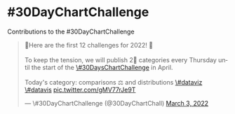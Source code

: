 \#30DayChartChallenge
================

Contributions to the \#30DayChartChallenge

<blockquote class="twitter-tweet">
<p lang="en" dir="ltr">
📢Here are the first 12 challenges for 2022! 🎊<br><br>To keep the
tension, we will publish 2⃣ categories every Thursday until the start of
the
<a href="https://twitter.com/hashtag/30DaysChartChallenge?src=hash&amp;ref_src=twsrc%5Etfw">\#30DaysChartChallenge</a>
in April. <br><br>Today's category: comparisons ⚖️ and distributions
<a href="https://twitter.com/hashtag/dataviz?src=hash&amp;ref_src=twsrc%5Etfw">\#dataviz</a>
<a href="https://twitter.com/hashtag/datavis?src=hash&amp;ref_src=twsrc%5Etfw">\#datavis</a>
<a href="https://t.co/gMV77rJe9T">pic.twitter.com/gMV77rJe9T</a>
</p>
— \#30DayChartChallenge (@30DayChartChall)
<a href="https://twitter.com/30DayChartChall/status/1499438019836796933?ref_src=twsrc%5Etfw">March
3, 2022</a>
</blockquote>
<script async src="https://platform.twitter.com/widgets.js" charset="utf-8"></script>
